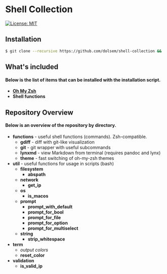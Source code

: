 # Shell Collection
[![License: MIT][license-image]][license-url]
## Installation
```sh
$ git clone --recursive https://github.com/dolsem/shell-collection && ./install.bash
```
## What's included
#### Below is the list of items that can be installed with the installation script.
- [**Oh My Zsh**][ohmyzsh-url]
- **Shell functions**

## Repository Overview
#### Below is an overview of the repository by directory.
- **functions** - useful shell functions (commands). Zsh-compatible.
  - **gdiff** - diff with git-like visualization
  - **git** - git wrapper with useful subcommands
  - **lynxmd** - view Markdown from terminal (requires pandoc and lynx)
  - **theme** - fast switching of oh-my-zsh themes
- **util** - useful functions for usage in scripts (bash)
  - **filesystem**
    - **abspath**
  - **network**
    - **get_ip**
  - **os**
    - **is_macos**
  - **prompt**
    - **prompt_with_default**
    - **prompt_for_bool**
    - **prompt_for_file**
    - **prompt_for_option**
    - **prompt_for_multiselect**
  - **string**
    - **strip_whitespace**
- **term**
  - *output colors*
  - **reset_color**
- **validation**
    - **is_valid_ip**

[license-image]: https://img.shields.io/badge/License-MIT-blue.svg
[license-url]: https://opensource.org/licenses/MIT
[ohmyzsh-url]: https://github.com/robbyrussell/oh-my-zsh